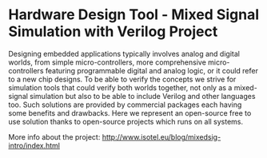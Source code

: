 # Hardware Design Tool - Mixed Signal Simulation with Verilog Project

Designing embedded applications typically involves analog and digital worlds, 
from simple micro-controllers, more comprehensive micro-controllers featuring 
programmable digital and analog logic, or it could refer to a new chip designs. 
To be able to verify the concepts we strive for simulation tools that could verify 
both worlds together, not only as a mixed-signal simulation but also to be able to 
include Verilog and other languages too. Such solutions are provided by commercial 
packages each having some benefits and drawbacks. Here we represent an open-source
free to use solution thanks to open-source projects which runs on all systems.

More info about the project: http://www.isotel.eu/blog/mixedsig-intro/index.html
